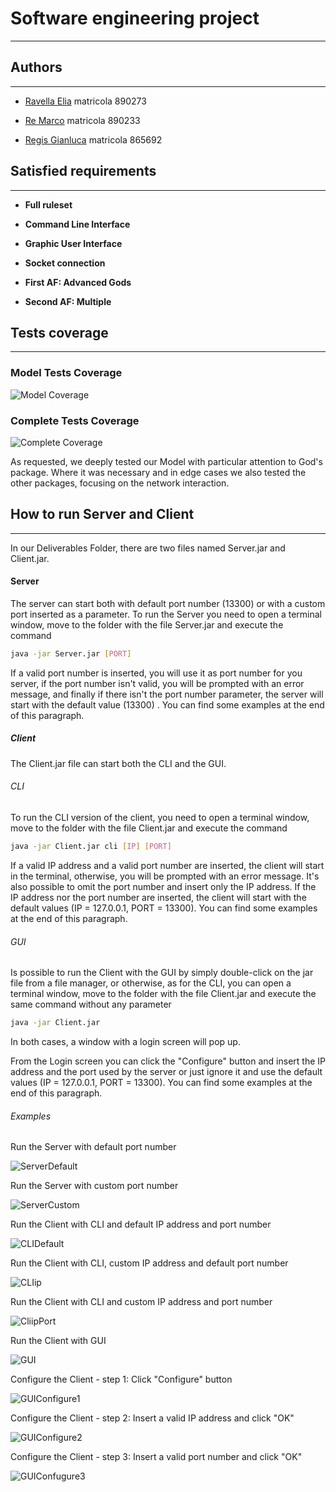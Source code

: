 # Software engineering project

---

## Authors

---

- [Ravella Elia](https://github.com/strarave) matricola 890273

- [Re Marco](https://github.com/marcore98) matricola 890233

- [Regis Gianluca](https://github.com/GianlucaRegis) matricola 865692



## Satisfied requirements

---

- **Full ruleset**

- **Command Line Interface**

- **Graphic User Interface**

- **Socket connection**

- **First AF: Advanced Gods**

- **Second AF: Multiple** 

## Tests coverage

---

### Model Tests Coverage

![Model Coverage](readmeResources/ModelCoverage.png)

### Complete Tests Coverage

![Complete Coverage](readmeResources/CompleteCoverage.png)

As requested, we deeply tested our Model with particular attention to God's package. Where it was necessary and in edge cases we also tested the other packages, focusing on the network interaction.

## How to run Server and Client

---

In our Deliverables Folder, there are two files named Server.jar and Client.jar.

#### Server

The server can start both with default port number (13300) or with a custom port inserted as a parameter. To run the Server you need to open a terminal window, move to the folder with the file Server.jar and execute the command 

```bash
java -jar Server.jar [PORT]
```

If a valid port number is inserted, you will use it as port number for you server, if the port number isn't valid, you will be prompted with an error message, and finally if there isn't the port number parameter, the server will start with the default value (13300) .  You can find some examples at the end of this paragraph.

##### Client

The Client.jar file can start both the CLI and the GUI. 

###### CLI

To run the CLI version of the client, you need to open a terminal window, move to the folder with the file Client.jar and execute the command

```bash
java -jar Client.jar cli [IP] [PORT]
```

If a valid IP address and a valid port number are inserted, the client will start in the terminal, otherwise, you will be prompted with an error message. It's also possible to omit the port number and insert only the IP address. If the IP address nor the port number are inserted, the client will start with the default values (IP = 127.0.0.1, PORT = 13300). You can find some examples at the end of this paragraph.

###### GUI

Is possible to run the Client with the GUI by simply double-click on the jar file from a file manager, or otherwise, as for the CLI,  you can open a terminal window, move to the folder with the file Client.jar and execute the same command without any parameter

```bash
java -jar Client.jar
```

In both cases, a window with a login screen will pop up.

From the Login screen you can click the "Configure" button and insert the IP address and the port used by the server or just ignore it and use the default values (IP = 127.0.0.1, PORT = 13300). You can find some examples at the end of this paragraph.

###### Examples

Run the Server with default port number

![ServerDefault](readmeResources/ServerDefaultPort.png)

Run the Server with custom port number

![ServerCustom](readmeResources/ServerCustomPort.png)

Run the Client with CLI and default IP address and port number

![CLIDefault](readmeResources/ClientCliDefault.png)

Run the Client with CLI, custom IP address and default port number

![CLIip](readmeResources/ClientCliIp.png)

Run the Client with CLI and custom IP address and port number

![CliipPort](readmeResources/ClientCliIpPort.png)

Run the Client with GUI

![GUI](readmeResources/ClientGui.png)

Configure the Client - step 1: Click "Configure" button

![GUIConfigure1](readmeResources/GUIconfigure1.png)

Configure the Client - step 2: Insert a valid IP address and click "OK"

![GUIConfigure2](readmeResources/GUIconfigure2.png)

Configure the Client - step 3: Insert a valid port number and click "OK"

![GUIConfugure3](readmeResources/GUIconfigure3.png)
